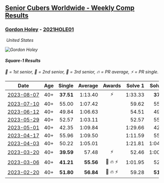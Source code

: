 <style>table {white-space: nowrap;}</style>
<link rel="stylesheet" type="text/css" href="/scw-comp/css/flags.css" />

## [Senior Cubers Worldwide - Weekly Comp Results](/scw-comp/results/)
### [Gordon Holey](README.md) - [2021HOLE01](https://www.worldcubeassociation.org/persons/2021HOLE01?event=sq1)

<i class="flag flag-US" />&nbsp;United States

![Gordon Holey](1642020105.jpg)

#### Square-1 Results

<span style="white-space: nowrap;">🥇 = 1st senior</span>, <span style="white-space: nowrap;">🥈 = 2nd senior</span>, <span style="white-space: nowrap;">🥉 = 3rd senior</span>, <span style="white-space: nowrap;">🔥 = PR average</span>, <span style="white-space: nowrap;">⚡ = PR single</span>.

| Date | Age | Single | Average | Awards | Solve 1 | Solve 2 | Solve 3 | Solve 4 | Solve 5 | Video |
| :--: | :--: | --: | --: | :--: | --: | --: | --: | --: | --: | :-- |
| [2023-08-07](../../results/2023-08-07/sq1.md) | 40+ | **37.51** | 1:13.40 | ⚡ | 1:33.33 | **37.51** | 59.59 | 1:07.29 | DNF | [Desktop](https://www.facebook.com/766997877/videos/2904341853030423) / [Mobile](https://m.facebook.com/766997877/videos/2904341853030423) |
| [2023-07-10](../../results/2023-07-10/sq1.md) | 40+ | 55.00 | 1:07.42 |  | 59.62 | 55.00 | 1:03.98 | 1:18.65 | DNF | [Desktop](https://www.facebook.com/events/290406996735190/permalink/296233549485868) / [Mobile](https://m.facebook.com/events/290406996735190?view=permalink&id=296233549485868) |
| [2023-06-12](../../results/2023-06-12/sq1.md) | 40+ | 49.84 | 1:06.63 |  | 54.51 | 49.84 | 1:31.78 | 1:05.11 | 1:20.26 | [Desktop](https://www.facebook.com/events/252304080823510/permalink/259232890130629) / [Mobile](https://m.facebook.com/events/252304080823510?view=permalink&id=259232890130629) |
| [2023-05-29](../../results/2023-05-29/sq1.md) | 40+ | 52.57 | 1:03.11 |  | 52.57 | 55.30 | 1:08.59 | 1:05.43 | 1:11.25 | [Desktop](https://www.facebook.com/766997877/videos/932627758011713) / [Mobile](https://m.facebook.com/766997877/videos/932627758011713) |
| [2023-05-01](../../results/2023-05-01/sq1.md) | 40+ | 42.35 | 1:09.84 |  | 1:29.66 | 42.35 | 1:15.75 | 1:18.16 | 55.62 | [Desktop](https://www.facebook.com/766997877/videos/211621251655694) / [Mobile](https://m.facebook.com/766997877/videos/211621251655694) |
| [2023-04-17](../../results/2023-04-17/sq1.md) | 40+ | 55.96 | 1:09.50 |  | 1:11.59 | 55.96 | 1:19.93 | 56.99 | 1:34.39 | [Desktop](https://www.facebook.com/766997877/videos/627999072161292) / [Mobile](https://m.facebook.com/766997877/videos/627999072161292) |
| [2023-04-03](../../results/2023-04-03/sq1.md) | 40+ | 50.22 | 1:05.01 |  | 1:21.81 | 1:04.23 | 56.20 | 50.22 | 1:14.60 | [Desktop](https://www.facebook.com/766997877/videos/251867220569837) / [Mobile](https://m.facebook.com/766997877/videos/251867220569837) |
| [2023-03-20](../../results/2023-03-20/sq1.md) | 40+ | **39.59** | 57.48 | ⚡ | 52.46 | 1:00.36 | 1:03.89 | **39.59** | 59.63 | [Desktop](https://www.facebook.com/766997877/videos/584543026965021) / [Mobile](https://m.facebook.com/766997877/videos/584543026965021) |
| [2023-03-06](../../results/2023-03-06/sq1.md) | 40+ | **41.21** | **55.56** | 🥉 🔥 ⚡ | 1:01.95 | 52.58 | 52.16 | **41.21** | 1:03.21 | [Desktop](https://www.facebook.com/766997877/videos/209341641689599) / [Mobile](https://m.facebook.com/766997877/videos/209341641689599) |
| [2023-02-20](../../results/2023-02-20/sq1.md) | 40+ | **51.80** | **56.84** | 🥉 🔥 ⚡ | 59.28 | **51.80** | 1:05.71 | 58.94 | 52.29 | [Desktop](https://www.facebook.com/766997877/videos/210796521482827) / [Mobile](https://m.facebook.com/766997877/videos/210796521482827) |


<!-- Global site tag (gtag.js) - Google Analytics -->
<script async src="https://www.googletagmanager.com/gtag/js?id=UA-86348435-3"></script>
<script>window.dataLayer = window.dataLayer || []; function gtag() {dataLayer.push(arguments);} gtag('js', new Date()); gtag('config', 'UA-86348435-3');</script>
